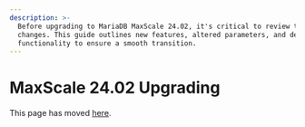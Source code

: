 ```yaml
---
description: >-
  Before upgrading to MariaDB MaxScale 24.02, it's critical to review the
  changes. This guide outlines new features, altered parameters, and deprecated
  functionality to ensure a smooth transition.
---
```


# MaxScale 24.02 Upgrading

This page has moved [here](../../../maxscale-management/deployment/upgrading-from-to-specific-versions/mariadb-maxscale-2402-maxscale-2402-upgrading-mariadb-maxscale.md).
